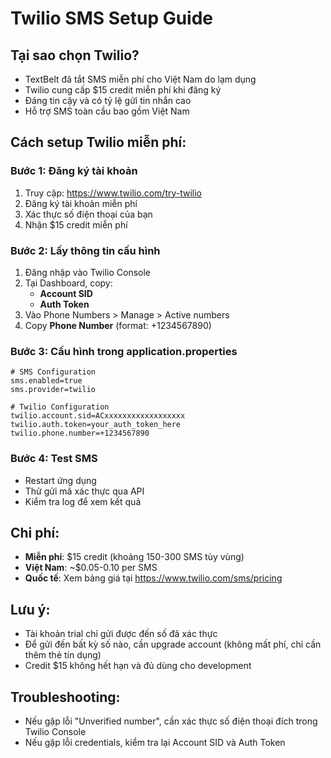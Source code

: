 # Twilio SMS Setup Guide

## Tại sao chọn Twilio?
- TextBelt đã tắt SMS miễn phí cho Việt Nam do lạm dụng
- Twilio cung cấp $15 credit miễn phí khi đăng ký
- Đáng tin cậy và có tỷ lệ gửi tin nhắn cao
- Hỗ trợ SMS toàn cầu bao gồm Việt Nam

## Cách setup Twilio miễn phí:

### Bước 1: Đăng ký tài khoản
1. Truy cập: https://www.twilio.com/try-twilio
2. Đăng ký tài khoản miễn phí
3. Xác thực số điện thoại của bạn
4. Nhận $15 credit miễn phí

### Bước 2: Lấy thông tin cấu hình
1. Đăng nhập vào Twilio Console
2. Tại Dashboard, copy:
   - **Account SID**
   - **Auth Token**
3. Vào Phone Numbers > Manage > Active numbers
4. Copy **Phone Number** (format: +1234567890)

### Bước 3: Cấu hình trong application.properties
```properties
# SMS Configuration
sms.enabled=true
sms.provider=twilio

# Twilio Configuration
twilio.account.sid=ACxxxxxxxxxxxxxxxxxx
twilio.auth.token=your_auth_token_here
twilio.phone.number=+1234567890
```

### Bước 4: Test SMS
- Restart ứng dụng
- Thử gửi mã xác thực qua API
- Kiểm tra log để xem kết quả

## Chi phí:
- **Miễn phí**: $15 credit (khoảng 150-300 SMS tùy vùng)
- **Việt Nam**: ~$0.05-0.10 per SMS
- **Quốc tế**: Xem bảng giá tại https://www.twilio.com/sms/pricing

## Lưu ý:
- Tài khoản trial chỉ gửi được đến số đã xác thực
- Để gửi đến bất kỳ số nào, cần upgrade account (không mất phí, chỉ cần thêm thẻ tín dụng)
- Credit $15 không hết hạn và đủ dùng cho development

## Troubleshooting:
- Nếu gặp lỗi "Unverified number", cần xác thực số điện thoại đích trong Twilio Console
- Nếu gặp lỗi credentials, kiểm tra lại Account SID và Auth Token
